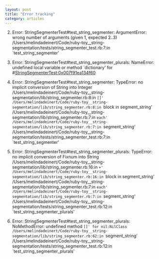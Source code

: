 ```yaml
---
layout: post
title: "Error tracking"
category: articles
---
```


  2) Error:
StringSegmenterTest#test_string_segmenter:
ArgumentError: wrong number of arguments (given 1, expected 2..3)
    /Users/melindadeinert/Code/ruby-toy__string-segmentation/tests/string_segmenter_test.rb:7:in `test_string_segmenter'



1) Error:
StringSegmenterTest#test_string_segmenter_plurals:
NameError: undefined local variable or method `dictionary' for #<StringSegmenterTest:0x007f91ea134f60>


1) Error:
StringSegmenterTest#test_string_segmenter:
TypeError: no implicit conversion of String into Integer
    /Users/melindadeinert/Code/ruby-toy__string-segmentation/lib/string_segmenter.rb:8:in `[]'
    /Users/melindadeinert/Code/ruby-toy__string-segmentation/lib/string_segmenter.rb:8:in `block in segment_string'
    /Users/melindadeinert/Code/ruby-toy__string-segmentation/lib/string_segmenter.rb:7:in `each'
    /Users/melindadeinert/Code/ruby-toy__string-segmentation/lib/string_segmenter.rb:7:in `segment_string'
    /Users/melindadeinert/Code/ruby-toy__string-segmentation/tests/string_segmenter_test.rb:7:in `test_string_segmenter'

  1) Error:
StringSegmenterTest#test_string_segmenter_plurals:
TypeError: no implicit conversion of Fixnum into String
    /Users/melindadeinert/Code/ruby-toy__string-segmentation/lib/string_segmenter.rb:16:in `+'
    /Users/melindadeinert/Code/ruby-toy__string-segmentation/lib/string_segmenter.rb:16:in `block in segment_string'
    /Users/melindadeinert/Code/ruby-toy__string-segmentation/lib/string_segmenter.rb:7:in `each'
    /Users/melindadeinert/Code/ruby-toy__string-segmentation/lib/string_segmenter.rb:7:in `segment_string'
    /Users/melindadeinert/Code/ruby-toy__string-segmentation/tests/string_segmenter_test.rb:12:in `test_string_segmenter_plurals'


  1) Error:
StringSegmenterTest#test_string_segmenter_plurals:
NoMethodError: undefined method `[]' for nil:NilClass
    /Users/melindadeinert/Code/ruby-toy__string-segmentation/lib/string_segmenter.rb:62:in `segment_string'
    /Users/melindadeinert/Code/ruby-toy__string-segmentation/tests/string_segmenter_test.rb:12:in `test_string_segmenter_plurals'


